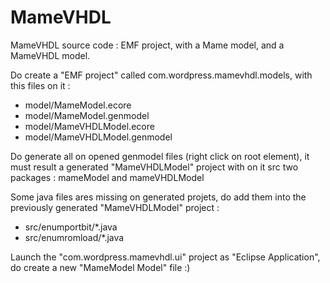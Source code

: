 # MameVHDL
MameVHDL source code : EMF project, with a Mame model, and a MameVHDL model.

Do create a "EMF project" called com.wordpress.mamevhdl.models, with this files on it :
* model/MameModel.ecore
* model/MameModel.genmodel
* model/MameVHDLModel.ecore
* model/MameVHDLModel.genmodel

Do generate all on opened genmodel files (right click on root element), it must result a generated "MameVHDLModel" project with on it src two packages : mameModel and mameVHDLModel

Some java files ares missing on generated projets, do add them into the previously generated "MameVHDLModel" project :
* src/enumportbit/*.java
* src/enumromload/*.java

Launch the "com.wordpress.mamevhdl.ui" project as "Eclipse Application", do create a new "MameModel Model" file :)